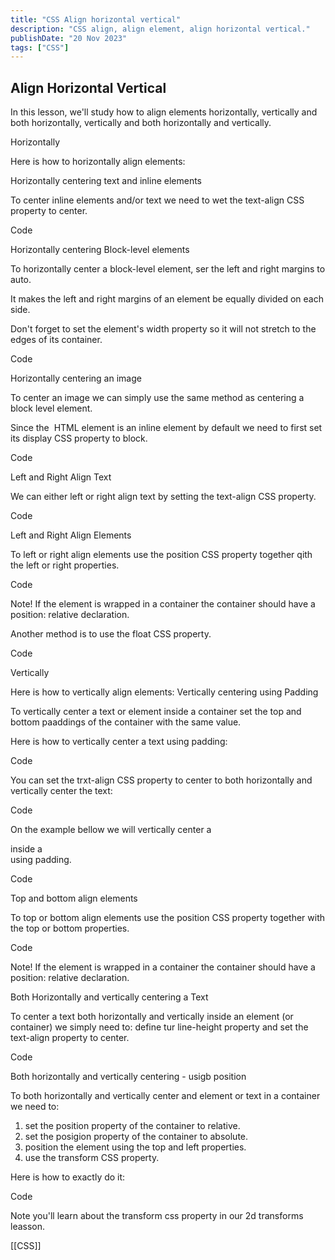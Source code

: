 ```yaml
---
title: "CSS Align horizontal vertical"
description: "CSS align, align element, align horizontal vertical."
publishDate: "20 Nov 2023"
tags: ["CSS"]
---
```


## Align Horizontal Vertical

In this lesson, we'll study how to align elements horizontally, vertically and both horizontally, vertically and both horizontally and vertically.

Horizontally

Here is how to horizontally align elements:

Horizontally centering text and inline elements

To center inline elements and/or text we need to wet the text-align CSS property to center.

Code

Horizontally centering Block-level elements

To horizontally center a block-level  element, ser the left and right margins to auto.

It makes the left and right margins of an element be equally divided on each side.

Don't forget to set the element's width property so it will not stretch to the edges of its container.

Code

Horizontally centering an image

To center an image we can simply use the same method as centering a block level element.

Since the <img> HTML element is an inline element by default we need to first set its display CSS property to block.

Code

Left and Right Align Text

We can either left or right align text by setting the text-align CSS property.

Code

Left and Right Align Elements

To left or right align elements use the position CSS property together qith the left or right properties.

Code

Note! If the element is wrapped in a container the container should have a position: relative declaration.

Another method is to use the float CSS property.

Code

Vertically

Here is how to vertically align elements:
Vertically centering using Padding

To vertically center a text or element inside a container set the top and bottom paaddings of the container with the same value.

Here is how to vertically center a text using padding:

Code

You can set the trxt-align CSS property to center to both horizontally and vertically center the text:

Code

On the example bellow we will vertically center a <div> inside a <div> using padding.

Code

Top and bottom align elements

To top or bottom align elements use the position  CSS property together with the top or bottom properties.

Code

Note! If the element is wrapped in a container the container should have a position: relative declaration.

Both Horizontally and vertically centering a Text

To center a text both horizontally and vertically inside an element (or container) we simply need to: define tur line-height property and set the text-align property to center.

Code

Both horizontally and vertically centering - usigb position

To both horizontally and vertically center and element or text in a container we need to:

1) set the position property of the container to relative.
2) set the posigion property of the container to absolute.
3) position the element using the top and left properties.
4) use the transform CSS property.

Here is how to exactly do it:

Code

Note you'll learn about the  transform css property in our 2d transforms leasson.

[[CSS]]
